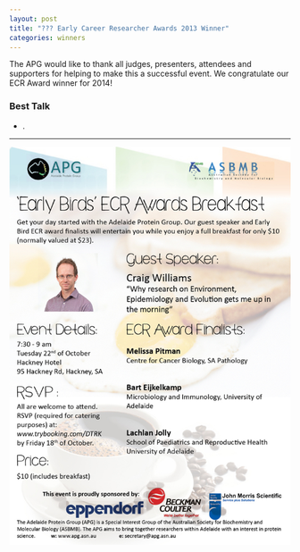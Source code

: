```yaml
---
layout: post
title: "??? Early Career Researcher Awards 2013 Winner"
categories: winners
---
```


The APG would like to thank all judges, presenters, attendees and supporters for
helping to make this a successful event. We congratulate our ECR Award winner
for 2014!

### Best Talk

 - .
 
 ---

![](/assets/images/2013_ecr.jpg)